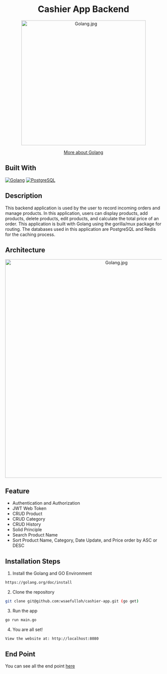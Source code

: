 <h1 align="center">Cashier App Backend</h1>
<p align="center"><img src="https://upload.wikimedia.org/wikipedia/commons/thumb/0/05/Go_Logo_Blue.svg/2560px-Go_Logo_Blue.svg.png" width="400px" alt="Golang.jpg" /></p>
<p align="center">
    <a href="https://golang.org/" target="blank">More about Golang</a>
</p>

## Built With

[![Golang](https://img.shields.io/badge/Golang-4.x-blue.svg?style=rounded-square)](https://golang.org/)
[![PostgreSQL](https://img.shields.io/badge/PostgreSQL-v.13.3-blue.svg?style=rounded-square)](https://www.postgresql.org/)

## Description
This backend application is used by the user to record incoming orders and manage products. In this application, users can display products, add products, delete products, edit products, and calculate the total price of an order. This application is built with Golang using the gorilla/mux package for routing. The databases used in this application are PostgreSQL and Redis for the caching process.

## Architecture

<p align="center"><img src="https://res.cloudinary.com/dyli6i0pw/image/upload/v1638731396/Arsitektur_Backend_Golang_jxwl2r.png" width="700px" alt="Golang.jpg" /></p>

## Feature
- Authentication and Authorization
- JWT Web Token
- CRUD Product
- CRUD Category
- CRUD History
- Solid Principle
- Search Product Name
- Sort Product Name, Category, Date Update, and Price order by ASC or DESC

## Installation Steps

1. Install the Golang and GO Environment

```bash
https://golang.org/doc/install
```

2. Clone the repository

```bash
git clone git@github.com:wsaefulloh/cashier-app.git (go get)
```

3. Run the app

```bash
go run main.go
```

4. You are all set!

```bash
View the website at: http://localhost:8080
```

## End Point

You can see all the end point [here](https://documenter.getpostman.com/view/16508598/UVC9i6As)
